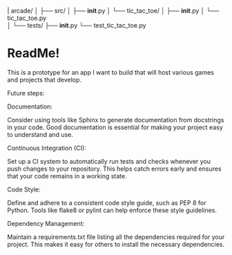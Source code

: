 | arcade/
│
├── src/
│   ├── __init__.py
│   └── tic_tac_toe/
│       ├── __init__.py
│       └── tic_tac_toe.py  
│
└── tests/
    ├── __init__.py
    └── test_tic_tac_toe.py

# ReadMe!

This is a prototype for an app I want to build that will host various games and projects that develop.

Future steps:

Documentation:

Consider using tools like Sphinx to generate documentation from docstrings in your code. Good documentation is essential for making your project easy to understand and use.

Continuous Integration (CI):

Set up a CI system to automatically run tests and checks whenever you push changes to your repository. This helps catch errors early and ensures that your code remains in a working state.

Code Style:

Define and adhere to a consistent code style guide, such as PEP 8 for Python. Tools like flake8 or pylint can help enforce these style guidelines.

Dependency Management:

Maintain a requirements.txt file listing all the dependencies required for your project. This makes it easy for others to install the necessary dependencies.